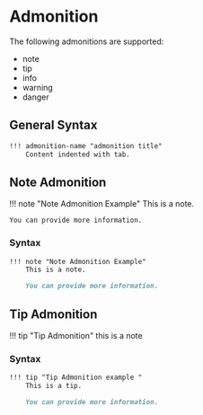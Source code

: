 # Admonition

The following admonitions are supported:

- note
- tip
- info
- warning
- danger

## General Syntax

``` {.md linenums=false}
!!! admonition-name "admonition title"
    Content indented with tab.
```

## Note Admonition

!!! note "Note Admonition Example"
    This is a note.

    You can provide more information.

### Syntax

``` {.md linenums=false}
!!! note "Note Admonition Example"
    This is a note.

    You can provide more information.
```

## Tip Admonition

!!! tip "Tip Admonition"
    this is a note

### Syntax

``` {.md linenums=false}
!!! tip "Tip Admonition example "
    This is a tip.

    You can provide more information.
```

